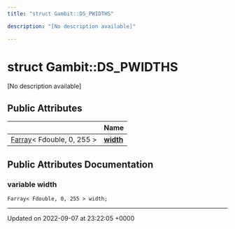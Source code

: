 ```yaml
---
title: "struct Gambit::DS_PWIDTHS"

description: "[No description available]"

---
```


# struct Gambit::DS_PWIDTHS



[No description available]

## Public Attributes

|                | Name           |
| -------------- | -------------- |
| [Farray](/documentation/code/classes/classgambit_1_1farray/)< Fdouble, 0, 255 > | **[width](/documentation/code/classes/structgambit_1_1ds__pwidths/#variable-width)**  |

## Public Attributes Documentation

### variable width

```
Farray< Fdouble, 0, 255 > width;
```


-------------------------------

Updated on 2022-09-07 at 23:22:05 +0000